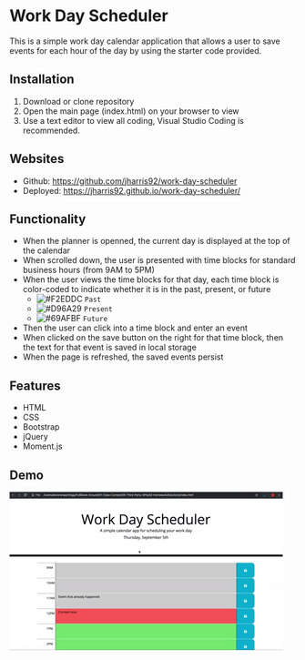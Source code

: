 # Work Day Scheduler
This is a simple work day calendar application that allows a user to save events for each hour of the day by using the starter code provided.

## Installation
1. Download or clone repository
2. Open the main page (index.html) on your browser to view 
3. Use a text editor to view all coding, Visual Studio Coding is recommended.

## Websites
* Github: https://github.com/jharris92/work-day-scheduler
* Deployed: https://jharris92.github.io/work-day-scheduler/

## Functionality
* When the planner is openned, the current day is displayed at the top of the calendar
* When scrolled down, the user is presented with time blocks for standard business hours (from 9AM to 5PM)
* When the user views the time blocks for that day, each time block is color-coded to indicate whether it is in the past, present, or future
  * ![#F2EDDC](https://via.placeholder.com/15/F2EDDC/000000?text=+) `Past` 
  * ![#D96A29](https://via.placeholder.com/15/D96A29/000000?text=+) `Present`
  * ![#69AFBF](https://via.placeholder.com/15/1589F0/000000?text=+) `Future` 
* Then the user can click into a time block and enter an event
* When clicked on the save button on the right for that time block, then the text for that event is saved in local storage
* When the page is refreshed, the saved events persist
  
## Features
* HTML
* CSS
* Bootstrap
* jQuery
* Moment.js
  
## Demo
![Day Planner Demo](assets/demo.gif)
